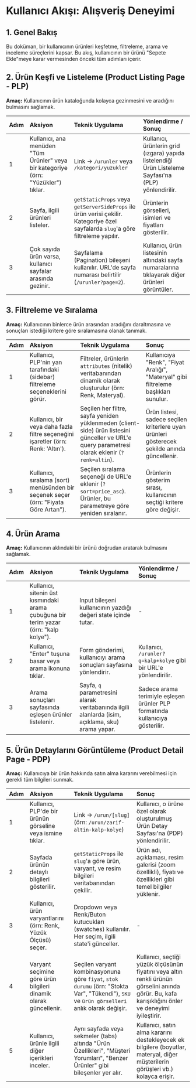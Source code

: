 # Kullanıcı Akışı: Alışveriş Deneyimi

## 1. Genel Bakış

Bu doküman, bir kullanıcının ürünleri keşfetme, filtreleme, arama ve inceleme süreçlerini kapsar. Bu akış, kullanıcının bir ürünü "Sepete Ekle"meye karar vermesinden önceki tüm adımları içerir.

## 2. Ürün Keşfi ve Listeleme (Product Listing Page - PLP)

**Amaç:** Kullanıcının ürün kataloğunda kolayca gezinmesini ve aradığını bulmasını sağlamak.

| Adım | Aksiyon                                                                      | Teknik Uygulama                                                                                                       | Yönlendirme / Sonuç                                                                                                      |
| :--- | :--------------------------------------------------------------------------- | :-------------------------------------------------------------------------------------------------------------------- | :----------------------------------------------------------------------------------------------------------------------- |
| 1    | Kullanıcı, ana menüden "Tüm Ürünler" veya bir kategoriye (örn: "Yüzükler") tıklar. | Link -> `/urunler` veya `/kategori/yuzukler`                                                                            | Kullanıcı, ürünlerin grid (ızgara) yapıda listelendiği Ürün Listeleme Sayfası'na (PLP) yönlendirilir.                 |
| 2    | Sayfa, ilgili ürünleri listeler.                                             | `getStaticProps` veya `getServerSideProps` ile ürün verisi çekilir. Kategoriye özel sayfalarda `slug`'a göre filtreleme yapılır. | Ürünlerin görselleri, isimleri ve fiyatları gösterilir.                                                                  |
| 3    | Çok sayıda ürün varsa, kullanıcı sayfalar arasında gezinir.                   | Sayfalama (Pagination) bileşeni kullanılır. URL'de sayfa numarası belirtilir (`/urunler?page=2`).                  | Kullanıcı, ürün listesinin altındaki sayfa numaralarına tıklayarak diğer ürünleri görüntüler.                              |

## 3. Filtreleme ve Sıralama

**Amaç:** Kullanıcının binlerce ürün arasından aradığını daraltmasına ve sonuçları istediği kritere göre sıralamasına olanak tanımak.

| Adım | Aksiyon                                                                   | Teknik Uygulama                                                                                                               | Sonuç                                                                                                                     |
| :--- | :------------------------------------------------------------------------ | :---------------------------------------------------------------------------------------------------------------------------- | :------------------------------------------------------------------------------------------------------------------------ |
| 1    | Kullanıcı, PLP'nin yan tarafındaki (sidebar) filtreleme seçeneklerini görür. | Filtreler, ürünlerin `attributes` (nitelik) veritabanından dinamik olarak oluşturulur (örn: Renk, Materyal).             | Kullanıcıya "Renk", "Fiyat Aralığı", "Materyal" gibi filtreleme başlıkları sunulur.                                    |
| 2    | Kullanıcı, bir veya daha fazla filtre seçeneğini işaretler (örn: Renk: 'Altın'). | Seçilen her filtre, sayfa yeniden yüklenmeden (client-side) ürün listesini günceller ve URL'e query parametresi olarak eklenir (`?renk=altin`). | Ürün listesi, sadece seçilen kriterlere uyan ürünleri gösterecek şekilde anında güncellenir.                             |
| 3    | Kullanıcı, sıralama (sort) menüsünden bir seçenek seçer (örn: "Fiyata Göre Artan"). | Seçilen sıralama seçeneği de URL'e eklenir (`?sort=price_asc`). Ürünler, bu parametreye göre yeniden sıralanır.          | Ürünlerin gösterim sırası, kullanıcının seçtiği kritere göre değişir.                                                     |

## 4. Ürün Arama

**Amaç:** Kullanıcının aklındaki bir ürünü doğrudan aratarak bulmasını sağlamak.

| Adım | Aksiyon                                                               | Teknik Uygulama                                                                      | Yönlendirme / Sonuç                                                              |
| :--- | :-------------------------------------------------------------------- | :----------------------------------------------------------------------------------- | :------------------------------------------------------------------------------- |
| 1    | Kullanıcı, sitenin üst kısmındaki arama çubuğuna bir terim yazar (örn: "kalp kolye"). | Input bileşeni kullanıcının yazdığı değeri state içinde tutar.                         | -                                                                                |
| 2    | Kullanıcı, "Enter" tuşuna basar veya arama ikonuna tıklar.              | Form gönderimi, kullanıcıyı arama sonuçları sayfasına yönlendirir.                   | Kullanıcı, `/urunler?q=kalp+kolye` gibi bir URL'e yönlendirilir.                 |
| 3    | Arama sonuçları sayfasında eşleşen ürünler listelenir.                | Sayfa, `q` parametresini alarak veritabanında ilgili alanlarda (isim, açıklama, sku) arama yapar. | Sadece arama terimiyle eşleşen ürünler PLP formatında kullanıcıya gösterilir.   |

## 5. Ürün Detaylarını Görüntüleme (Product Detail Page - PDP)

**Amaç:** Kullanıcıya bir ürün hakkında satın alma kararını verebilmesi için gerekli tüm bilgileri sunmak.

| Adım | Aksiyon                                                                                    | Teknik Uygulama                                                                                                                               | Sonuç                                                                                                                                                                     |
| :--- | :----------------------------------------------------------------------------------------- | :-------------------------------------------------------------------------------------------------------------------------------------------- | :------------------------------------------------------------------------------------------------------------------------------------------------------------------------ |
| 1    | Kullanıcı, PLP'de bir ürünün görseline veya ismine tıklar.                                 | Link -> `/urun/[slug]` (örn: `/urun/zarif-altin-kalp-kolye`)                                                                                    | Kullanıcı, o ürüne özel olarak oluşturulmuş Ürün Detay Sayfası'na (PDP) yönlendirilir.                                                                                    |
| 2    | Sayfada ürünün detaylı bilgileri gösterilir.                                               | `getStaticProps` ile `slug`'a göre ürün, varyant, ve resim bilgileri veritabanından çekilir.                                                 | Ürün adı, açıklaması, resim galerisi (zoom özellikli), fiyatı ve özellikleri gibi temel bilgiler yüklenir.                                                               |
| 3    | Kullanıcı, ürün varyantlarını (örn: Renk, Yüzük Ölçüsü) seçer.                             | Dropdown veya Renk/Buton kutucukları (swatches) kullanılır. Her seçim, ilgili state'i günceller.                                            | -                                                                                                                                                                         |
| 4    | Varyant seçimine göre ürün bilgileri dinamik olarak güncellenir.                           | Seçilen varyant kombinasyonuna göre `fiyat`, `stok durumu` (örn: "Stokta Var", "Tükendi"), `SKU` ve `ürün görselleri` anlık olarak değişir. | Kullanıcı, seçtiği yüzük ölçüsünün fiyatını veya altın renkli ürünün görselini anında görür. Bu, kafa karışıklığını önler ve deneyimi iyileştirir.                      |
| 5    | Kullanıcı, ürünle ilgili diğer içerikleri inceler.                                         | Aynı sayfada veya sekmeler (tabs) altında "Ürün Özellikleri", "Müşteri Yorumları", "Benzer Ürünler" gibi bileşenler yer alır.             | Kullanıcı, satın alma kararını destekleyecek ek bilgilere (boyutlar, materyal, diğer müşterilerin görüşleri vb.) kolayca erişir. | 